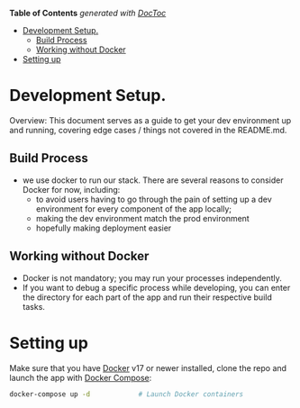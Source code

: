 <!-- START doctoc generated TOC please keep comment here to allow auto update -->
<!-- DON'T EDIT THIS SECTION, INSTEAD RE-RUN doctoc TO UPDATE -->
**Table of Contents**  *generated with [DocToc](https://github.com/thlorenz/doctoc)*

- [Development Setup.](#development-setup)
  - [Build Process](#build-process)
  - [Working without Docker](#working-without-docker)
- [Setting up](#setting-up)

<!-- END doctoc generated TOC please keep comment here to allow auto update -->

# Development Setup.

Overview: This document serves as a guide to get your dev environment up and running, covering edge cases / things not covered in the README.md.

## Build Process

- we use docker to run our stack. There are several reasons to consider Docker for now, including:
  - to avoid users having to go through the pain of setting up a dev environment for every component of the app locally;
  - making the dev environment match the prod environment
  - hopefully making deployment easier

## Working without Docker
- Docker is not mandatory; you may run your processes independently.
- If you want to debug a specific process while developing, you can enter the directory for each part of the app and run their respective build tasks.

# Setting up

Make sure that you have [Docker](https://www.docker.com/community-edition) v17 or newer installed, clone the repo and launch the app with [Docker
Compose](https://docs.docker.com/compose/):

```bash
docker-compose up -d            # Launch Docker containers
```
